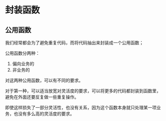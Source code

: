 # 封装函数

## 公用函数

我们经常都会为了避免重复代码，而将代码抽出来封装成一个公用函数；

公用函数分两种：

1. 偏向业务的
2. 非业务的

对这两种公用函数，可以有不同的要求。

对于第一种，可以适当放宽对灵活度的要求，可以将更多的代码都封装到函数里，避免在外面还要反复做一些重复操作。

即使这样损失了一部分灵活性，也没有关系，因为这个函数本身就只处理某一项业务，也没有多么高的灵活度的要求。